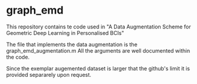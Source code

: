 # graph_emd
This repository contains te code used in "A Data Augmentation Scheme for Geometric Deep Learning in Personalised BCIs"

The file that implements the data augmentation is the graph_emd_augmentation.m
All the arguments are well documented within the code.

Since the exemplar augemented dataset is larger that the github's limit it is provided separarely upon request.
